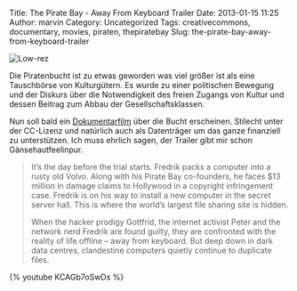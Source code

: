 Title: The Pirate Bay - Away From Keyboard Trailer
Date: 2013-01-15 11:25
Author: marvin
Category: Uncategorized
Tags: creativecommons, documentary, movies, piraten, thepiratebay
Slug: the-pirate-bay-away-from-keyboard-trailer

![Low-rez]({static}/images/Low-rez.jpg)

Die Piratenbucht ist zu etwas geworden was viel größer ist als eine
Tauschbörse von Kulturgütern. Es wurde zu einer politischen Bewegung und
der Diskurs über die Notwendigkeit des freien Zugangs von Kultur und
dessen Beitrag zum Abbau der Gesellschaftsklassen.

Nun soll bald ein [Dokumentarfilm](http://www.tpbafk.tv/) über die Bucht
erscheinen. Stilecht unter der CC-Lizenz und natürlich auch als
Datenträger um das ganze finanziell zu unterstützen. Ich muss ehrlich
sagen, der Trailer gibt mir schon Gänsehautfeelinpur.

> It’s the day before the trial starts. Fredrik packs a computer into a
> rusty old Volvo. Along with his Pirate Bay co-founders, he faces \$13
> million in damage claims to Hollywood in a copyright infringement
> case. Fredrik is on his way to install a new computer in the secret
> server hall. This is where the world’s largest file sharing site is
> hidden.
>
> When the hacker prodigy Gottfrid, the internet activist Peter and the
> network nerd Fredrik are found guilty, they are confronted with the
> reality of life offline – away from keyboard. But deep down in dark
> data centres, clandestine computers quietly continue to duplicate
> files.

{% youtube KCAGb7oSwDs %}

